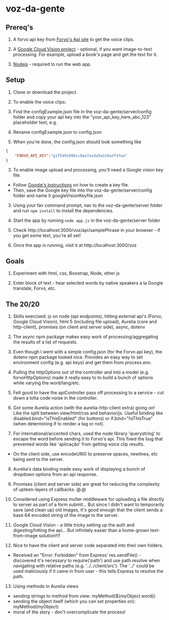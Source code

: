 ﻿# voz-da-gente

## Prereq's

1. A forvo api key from [Forvo's Api site](http://api.forvo.com/) to get the voice clips. 

2. A [Google Cloud Vision project](https://cloud.google.com/vision/docs/quickstart#set_up_your_project) - optional, if you want image-to-text processing. For example, upload a book's page and get the text for it.

3. [Nodejs](https://nodejs.org/en/) - required to run the web app.

## Setup
1. Clone or download the project.

2. To enable the voice clips:
  1. Find the configExample.json file in the voz-da-gente/server/config folder and copy your api key into the "your_api_key_here_abc_123" placeholder text, e.g. 
  2. Rename configExample.json to config.json 
  3. When you're done, the config.json should look something like 
```json
{
    "FORVO_API_KEY":"g1f5d9s888sc8ee7as8a5e2s6a3f4fwa"
}
``` 
3. To enable image upload and processing, you'll need a Google vision key file.
  * Follow [Google's instructions](https://cloud.google.com/vision/docs/common/auth#set_up_a_service_account) on how to create a key file. 
  * Then, save the Google key file into the voz-da-gente/server/config folder and name it googleVisionKeyfile.json

3. Using your fav command prompt, nav to the voz-da-gente/server folder and run `npm install` to install the dependencies.

4. Start the app by running `node app.js` in the voz-da-gente/server folder

5. Check http://localhost:3000/voz/api/samplePhrase in your browser - if you get some text, you're all set!

6. Once the app is running, visit it at http://localhost:3000/voz 

## Goals

1. Experiment with html, css, Boostrap, Node, other js

2. Enter block of text - hear selected words by native speakers a la Google translate, Forvo, etc.

## The 20/20
1. Skills exercised: js on node (api endpoints), hitting external api's (Forvo, Google Cloud Vision), html 5 (including file upload), Aurelia (core and http-client), promises (on client and server side), async, dotenv

2. The async npm package makes easy work of processing/aggregating the results of a list of requests.

3. Even though I went with a simple config.json (for the Forvo api key), the dotenv npm package looked nice. Provides an easy way to set environment config (e.g. api keys) and get them from process.env.

4. Pulling the httpOptions out of the controller and into a model (e.g. forvoHttpOptions) made it really easy to to build a bunch of options while varying the word/lang/etc.

5. Felt good to have the apiController pass off processing to a service - cut down a lotta code noise in the controller.

6. Got some Aurelia action (with the aurelia-http-client extra) going on! Like the split between view/html/css and behavior/js. Useful binding like disabled.bind="isThisEnabled" (for buttons) or if.bind="!isThisTrue" (when determining if to render a tag or not).

7. For international/accented chars, used the node library 'querystring' to escape the word before sending it to Forvo's api. This fixed the bug that prevented words like 'aplicação' from getting voice clip results. 
  * On the client side, use encodeURI() to preserve spaces, newlines, etc being sent to the server.

8. Aurelia's data binding made easy work of displaying a bunch of dropdown options from an api response.

9. Promises (client and server side) are great for reducing the complexity of upteen-layers of callbacks. @.@

10. Considered using Express multer middleware for uploading a file directly to server as part of a form submit... But since I didn't want to temporarily save (and clean up) old images, it's good enough that the client sends a base 64 encoded string of the image to the server.

11. Google Cloud Vision - a little tricky setting up the auth and digesting/hitting the api... But infinitely easier than a home-grown text-from-image solution!!!! 

12. Nice to have the client and server code separated into their own folders. 
  * Received an "Error: Forbidden" from Express' res.sendFile() - discovered it's necessary to require('path') and use path.resolve when navigating with relative paths (e.g. '../../client/src'). The '../' could be used maliciously if it came in from user - this tells Express to resolve the path.

13. Using methods in Aurelia views
  * sending strings to method from view: myMethod(${myObject.word})
  * sending the object itself (which you can set properties on): myMethod(myObject)
  * moral of the story - don't overcomplicate the process!
